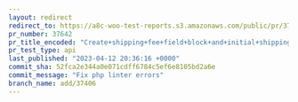 ```yaml
---
layout: redirect
redirect_to: https://a8c-woo-test-reports.s3.amazonaws.com/public/pr/37642/api/index.html
pr_number: 37642
pr_title_encoded: "Create+shipping+fee+field+block+and+initial+shipping+section"
pr_test_type: api
last_published: "2023-04-12 20:36:16 +0000"
commit_sha: 52fca2e344a0e071cdff6784c5ef6e8105bd2a6e
commit_message: "Fix php linter errors"
branch_name: add/37406
---
```

